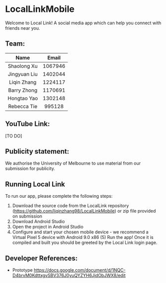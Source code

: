 # LocalLinkMobile
Welcome to Local Link! A social media app which can help you connect with friends near you. 

## Team:
| Name | Email |
| :---: | :---: |
| Shaolong Xu | 1067946 |
| Jingyuan Liu | 1402044 |
| Liqin Zhang | 1224117 |
| Barry Zhong | 1170691 |
| Hongtao Yao | 1302148 |
| Rebecca Tie | 995128 |

## YouTube Link: 
[TO DO]

## Publicity statement: 
We authorise the University of Melbourne to use material from our submission for publicity.

## Running Local Link
To run our app, please complete the following steps:

1. Download the source code from the LocalLink repository (https://github.com/liqinzhang98/LocalLinkMobile) or zip file provided on submission
2. Download Android Studio
3. Open the project in Android Studio
4. Configure and start your chosen mobile device - we recommend a Virtual Pixel 5 device with Android 9.0 x86
(5) Run the app! Once it is compiled and built you should be greeted by the Local Link login page.

## Developer References:
- Prototype https://docs.google.com/document/d/1NQC-D4brvM0KdttxgvSBV376J0yuQYZYH6JjdObJWX8/edit
